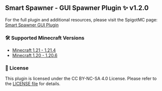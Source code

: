 ## Smart Spawner - GUI Spawner Plugin ✨ v1.2.0
For the full plugin and additional resources, please visit the SpigotMC page: [Smart Spawner GUI Plugin](https://www.spigotmc.org/resources/smart-spawner-gui-spawner-plugin%E2%9C%A8-1-21-1-21-3-%EF%B8%8F.120743/)

### 🛠️ Supported Minecraft Versions
- [Minecraft 1.21 - 1.21.4](https://github.com/ptthanh02/Smart-Spawner-Plugin)
- [Minecraft 1.20 - 1.20.6](https://github.com/ptthanh02/Smart-Spawner-Plugin/tree/1.20%2B)

### 📜 License
This plugin is licensed under the CC BY-NC-SA 4.0 License. Please refer to the [LICENSE file](https://github.com/ptthanh02/Smart-Spawner-Plugin?tab=License-1-ov-file) for details.
